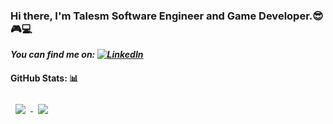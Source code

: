 ### Hi there, I'm Talesm Software Engineer and Game Developer.😎🎮💻

***You can find me on: [![LinkedIn][1.1]][1]***
<!-- Icons -->
[1.1]: https://img.icons8.com/color/30/000000/linkedin.png (LinkedIn icon without padding)

<!-- Links to your social media accounts -->

[1]: https://www.linkedin.com/in/cyro-paulino-da-costa-junior-a0865325/

#### GitHub Stats: :bar_chart:
<a href="https://github.com/cyropcjr/github-readme-stats">
  <img align="center" style="margin:0.5rem" src="https://github-readme-stats.vercel.app/api?username=cyropcjr&count_private=true&show_icons=true&theme=onedark" />
</a>
<a href="https://github.com/cyropcjr/github-readme-stats">
  <img align="center" style="margin:0.5rem"  src="https://github-readme-stats.vercel.app/api/top-langs/?username=cyropcjr&theme=onedark&layout=compact" />
</a>

<!--
**talesmm14/talesmm14** is a ✨ _special_ ✨ repository because its `README.md` (this file) appears on your GitHub profile.

Here are some ideas to get you started:

- 🔭 I’m currently working on ...
- 🌱 I’m currently learning ...
- 👯 I’m looking to collaborate on ...
- 🤔 I’m looking for help with ...
- 💬 Ask me about ...
- 📫 How to reach me: ...
- 😄 Pronouns: ...
- ⚡ Fun fact: ...
-->
